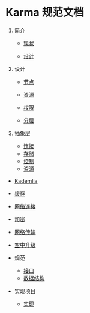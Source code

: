 # Karma 规范文档

1. 简介

   - [现状](specs/1.1-Status.md)

   - [设计](specs/1.2-Design.md)

2. 设计

   - [节点](specs/2.1-Node.md)

   - [资源](specs/2.2-Resources.md)

   - [权限](specs/2.3-Permission.md)
   - [分层]()

3. 抽象层
   - [连接]()
   - [存储]()
   - [控制]()
   - [资源]()

* [Kademlia](specs/3.1-Kademlia.md)
* [缓存](specs/3.2-Cache.md)
* [网络连接](specs/3.3-Connection.md)
* [加密](specs/3.4-Encryption.md)
* [网络传输](specs/3.5-Nat.md)
* [空中升级](specs/3.6-OTA.md)

* 规范
  * [接口](specs/4.1-Interface.md)
  * [数据结构](specs/4.2-DataStructures.md)
* 实现项目
  * [实现](specs/5.1-Implementations.md)
